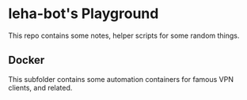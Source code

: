 # leha-bot's Playground

This repo contains some notes, helper scripts for some random things.

## Docker

This subfolder contains some automation containers for famous VPN clients, and related.

